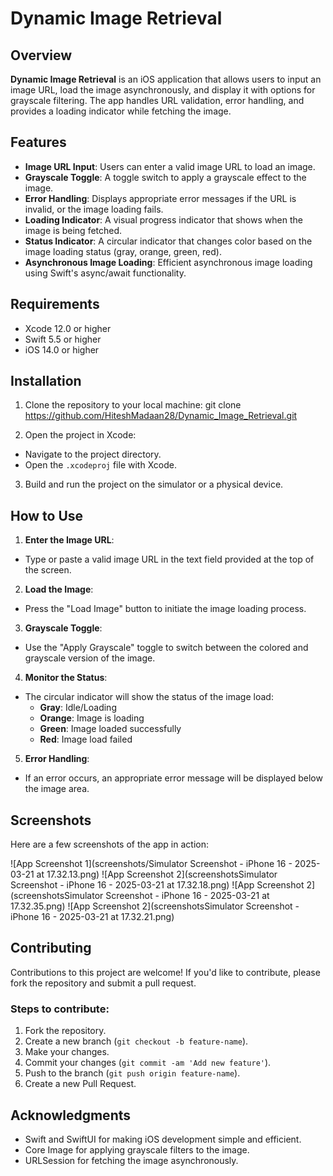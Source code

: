 # Dynamic Image Retrieval

## Overview

**Dynamic Image Retrieval** is an iOS application that allows users to input an image URL, load the image asynchronously, and display it with options for grayscale filtering. The app handles URL validation, error handling, and provides a loading indicator while fetching the image.

## Features

- **Image URL Input**: Users can enter a valid image URL to load an image.
- **Grayscale Toggle**: A toggle switch to apply a grayscale effect to the image.
- **Error Handling**: Displays appropriate error messages if the URL is invalid, or the image loading fails.
- **Loading Indicator**: A visual progress indicator that shows when the image is being fetched.
- **Status Indicator**: A circular indicator that changes color based on the image loading status (gray, orange, green, red).
- **Asynchronous Image Loading**: Efficient asynchronous image loading using Swift's async/await functionality.

## Requirements

- Xcode 12.0 or higher
- Swift 5.5 or higher
- iOS 14.0 or higher

## Installation

1. Clone the repository to your local machine:
git clone https://github.com/HiteshMadaan28/Dynamic_Image_Retrieval.git


2. Open the project in Xcode:
- Navigate to the project directory.
- Open the `.xcodeproj` file with Xcode.

3. Build and run the project on the simulator or a physical device.

## How to Use

1. **Enter the Image URL**:
- Type or paste a valid image URL in the text field provided at the top of the screen.

2. **Load the Image**:
- Press the "Load Image" button to initiate the image loading process.

3. **Grayscale Toggle**:
- Use the "Apply Grayscale" toggle to switch between the colored and grayscale version of the image.

4. **Monitor the Status**:
- The circular indicator will show the status of the image load:
  - **Gray**: Idle/Loading
  - **Orange**: Image is loading
  - **Green**: Image loaded successfully
  - **Red**: Image load failed

5. **Error Handling**:
- If an error occurs, an appropriate error message will be displayed below the image area.

## Screenshots

Here are a few screenshots of the app in action:

![App Screenshot 1](screenshots/Simulator Screenshot - iPhone 16 - 2025-03-21 at 17.32.13.png)
![App Screenshot 2](screenshotsSimulator Screenshot - iPhone 16 - 2025-03-21 at 17.32.18.png)
![App Screenshot 2](screenshotsSimulator Screenshot - iPhone 16 - 2025-03-21 at 17.32.35.png)
![App Screenshot 2](screenshotsSimulator Screenshot - iPhone 16 - 2025-03-21 at 17.32.21.png)

## Contributing

Contributions to this project are welcome! If you'd like to contribute, please fork the repository and submit a pull request.

### Steps to contribute:

1. Fork the repository.
2. Create a new branch (`git checkout -b feature-name`).
3. Make your changes.
4. Commit your changes (`git commit -am 'Add new feature'`).
5. Push to the branch (`git push origin feature-name`).
6. Create a new Pull Request.

## Acknowledgments

- Swift and SwiftUI for making iOS development simple and efficient.
- Core Image for applying grayscale filters to the image.
- URLSession for fetching the image asynchronously.
